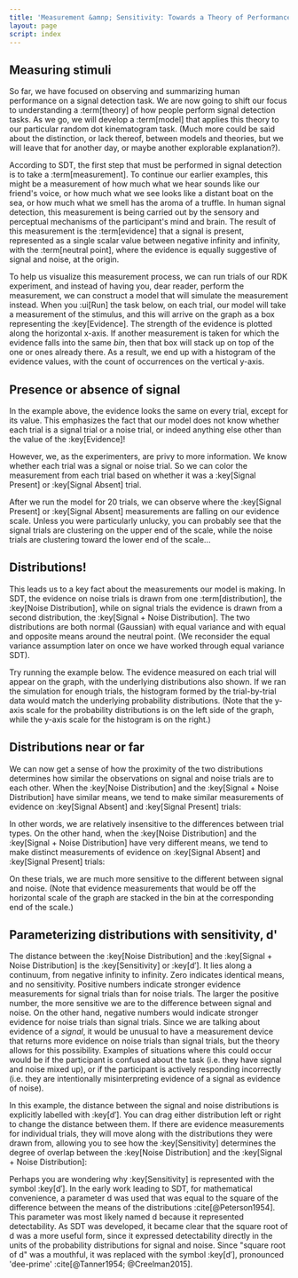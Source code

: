 ```yaml
---
title: 'Measurement &amnp; Sensitivity: Towards a Theory of Performance'
layout: page
script: index
---
```


## Measuring stimuli

So far, we have focused on observing and summarizing human performance on a signal detection task.
We are now going to shift our focus to understanding a :term[theory] of how people perform signal
detection tasks. As we go, we will develop a :term[model] that applies this theory to our particular
random dot kinematogram task. (Much more could be said about the distinction, or lack thereof,
between models and theories, but we will leave that for another day, or maybe another explorable
explanation?).

According to SDT, the first step that must be performed in signal detection is to take a
:term[measurement]. To continue our earlier examples, this might be a measurement of how much what
we hear sounds like our friend's voice, or how much what we see looks like a distant boat on the
sea, or how much what we smell has the aroma of a truffle. In human signal detection, this
measurement is being carried out by the sensory and perceptual mechanisms of the participant's mind
and brain. The result of this measurement is the :term[evidence] that a signal is present,
represented as a single scalar value between negative infinity and infinity, with the :term[neutral
point], where the evidence is equally suggestive of signal and noise, at the origin.

To help us visualize this measurement process, we can run trials of our RDK experiment, and instead
of having you, dear reader, perform the measurement, we can construct a model that will simulate the
measurement instead. When you :ui[Run] the task below, on each trial, our model will take a
measurement of the stimulus, and this will arrive on the graph as a box representing the
:key[Evidence]. The strength of the evidence is plotted along the horizontal x-axis. If another
measurement is taken for which the evidence falls into the same *bin*, then that box will stack up
on top of the one or ones already there. As a result, we end up with a histogram of the evidence
values, with the count of occurrences on the vertical y-axis.

<sdt-example-model>
  <sdt-control run pause reset trials="10" duration="1000"></sdt-control>
  <rdk-task count="100" coherence=".5" trials="10" duration="1000" wait="1000" iti="1000"></rdk-task>
  <sdt-model histogram color="none" d="0" c="0"></sdt-model>
</sdt-example-model>

## Presence or absence of signal

In the example above, the evidence looks the same on every trial, except for its value. This
emphasizes the fact that our model does not know whether each trial is a signal trial or a noise
trial, or indeed anything else other than the value of the :key[Evidence]!

However, we, as the experimenters, are privy to more information. We know whether each trial was a
signal or noise trial. So we can color the measurement from each trial based on whether it was a
:key[Signal Present] or :key[Signal Absent] trial.

<sdt-example-model>
  <sdt-control run pause reset trials="20" duration="750"></sdt-control>
  <rdk-task count="100" coherence=".5" trials="20" duration="750" wait="750" iti="750"></rdk-task>
  <sdt-model histogram color="stimulus" d="2" c="0"></sdt-model>
</sdt-example-model>

After we run the model for 20 trials, we can observe where the :key[Signal Present] or :key[Signal
Absent] measurements are falling on our evidence scale. Unless you were particularly unlucky, you
can probably see that the signal trials are clustering on the upper end of the scale, while the
noise trials are clustering toward the lower end of the scale...

## Distributions!

This leads us to a key fact about the measurements our model is making. In SDT, the evidence on
noise trials is drawn from one :term[distribution], the :key[Noise Distribution], while on signal
trials the evidence is drawn from a second distribution, the :key[Signal + Noise Distribution]. The
two distributions are both normal (Gaussian) with equal variance and with equal and opposite means
around the neutral point. (We reconsider the equal variance assumption later on once we have worked
through equal variance SDT).

Try running the example below. The evidence measured on each trial will appear on the graph, with
the underlying distributions also shown. If we ran the simulation for enough trials, the histogram
formed by the trial-by-trial data would match the underlying probability distributions. (Note that
the y-axis scale for the probability distributions is on the left side of the graph, while the
y-axis scale for the histogram is on the right.)

<sdt-example-model>
  <sdt-control run pause reset trials="20" duration="500"></sdt-control>
  <rdk-task count="100" coherence=".5" trials="20" duration="500" wait="500" iti="500"></rdk-task>
  <sdt-model distributions histogram color="stimulus" d="2" c="0"></sdt-model>
</sdt-example-model>

## Distributions near or far

We can now get a sense of how the proximity of the two distributions determines how similar the
observations on signal and noise trials are to each other. When the :key[Noise Distribution] and the
:key[Signal + Noise Distribution] have similar means, we tend to make similar measurements of
evidence on :key[Signal Absent] and :key[Signal Present] trials:

<sdt-example-model>
  <sdt-control run pause reset trials="20" duration="500"></sdt-control>
  <rdk-task count="100" coherence=".5" trials="20" duration="500" wait="500" iti="500"></rdk-task>
  <sdt-model distributions histogram color="stimulus" d=".5" c="0"></sdt-model>
</sdt-example-model>

In other words, we are relatively insensitive to the differences between trial types. On the other
hand, when the :key[Noise Distribution] and the :key[Signal + Noise Distribution] have very
different means, we tend to make distinct measurements of evidence on :key[Signal Absent] and
:key[Signal Present] trials:

<sdt-example-model>
  <sdt-control run pause reset trials="20" duration="500"></sdt-control>
  <rdk-task count="100" coherence=".5" trials="20" duration="500" wait="500" iti="500"></rdk-task>
  <sdt-model distributions histogram color="stimulus" d="5" c="0"></sdt-model>
</sdt-example-model>

On these trials, we are much more sensitive to the different between signal and noise. (Note that
evidence measurements that would be off the horizontal scale of the graph are stacked in the bin at
the corresponding end of the scale.)

## Parameterizing distributions with sensitivity, <span class="math-var">d'</span>

The distance between the :key[Noise Distribution] and the :key[Signal + Noise Distribution] is the
:key[Sensitivity] or :key[d′]. It lies along a continuum, from negative infinity to infinity. Zero
indicates identical means, and no sensitivity. Positive numbers indicate stronger evidence
measurements for signal trials than for noise trials. The larger the positive number, the more
sensitive we are to the difference between signal and noise. On the other hand, negative numbers
would indicate stronger evidence for noise trials than signal trials. Since we are talking about
evidence of a *signal*, it would be unusual to have a measurement device that returns more evidence
on noise trials than signal trials, but the theory allows for this possibility. Examples of
situations where this could occur would be if the participant is confused about the task (i.e. they
have signal and noise mixed up), or if the participant is actively responding incorrectly (i.e. they
are intentionally misinterpreting evidence of a signal as evidence of noise).

In this example, the distance between the signal and noise distributions is explicitly labelled with
:key[d′]. You can drag either distribution left or right to change the distance between them. If
there are evidence measurements for individual trials, they will move along with the distributions
they were drawn from, allowing you to see how the :key[Sensitivity] determines the degree of overlap
between the :key[Noise Distribution] and the :key[Signal + Noise Distribution]:

<sdt-example-model>
  <sdt-control run pause reset trials="20" duration="500"></sdt-control>
  <rdk-task count="100" coherence=".5" trials="20" duration="500" wait="500" iti="500"></rdk-task>
  <sdt-model interactive distributions sensitivity histogram color="stimulus" d="1.5" c="0"></sdt-model>
</sdt-example-model>

Perhaps you are wondering why :key[Sensitivity] is represented with the symbol :key[d′]. In the
early work leading to SDT, for mathematical convenience, a parameter <span class="math-var">d</span>
was used that was equal to the square of the difference between the means of the distributions
:cite[@Peterson1954]. This parameter was most likely named <span class="math-var">d</span> because
it represented <span class="math-var">d</span>etectability. As SDT was developed, it became clear
that the square root of <span class="math-var">d</span> was a more useful form, since it expressed
<span class="math-var">d</span>etectability directly in the units of the probability distributions
for signal and noise. Since "square root of <span class="math-var">d</span>" was a mouthful, it was
replaced with the symbol :key[d′], pronounced 'dee-prime' :cite[@Tanner1954; @Creelman2015].
